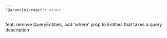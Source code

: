 ```yaml
---
"@arancini/react": minor
---
```


feat: remove QueryEntities, add 'where' prop to Entities that takes a query description
